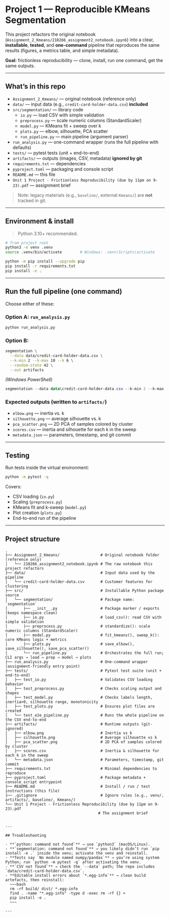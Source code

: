 # Project 1 — Reproducible KMeans Segmentation

This project refactors the original notebook (`Assignment_2_Kmeans/210266_assignment2_notebook.ipynb`)
into a clear, **installable**, **tested**, and **one-command** pipeline that reproduces the same results
(figures, a metrics table, and simple metadata).

**Goal:** frictionless reproducibility — clone, install, run one command, get the same outputs.

---

## What’s in this repo

- `Assignment_2_Kmeans/` — original notebook (reference only)
- `data/` — input data (e.g., `credit-card-holder-data.csv`) **included**
- `src/segmentation/` — library code  
  - `io.py` — load CSV with simple validation  
  - `preprocess.py` — scale numeric columns (StandardScaler)  
  - `model.py` — KMeans fit + sweep over k  
  - `plots.py` — elbow, silhouette, PCA scatter  
  - `run_pipeline.py` — main pipeline (argument parser)
- `run_analysis.py` — one-command wrapper (runs the full pipeline with defaults)
- `tests/` — pytest tests (unit + end-to-end)
- `artifacts/` — outputs (images, CSV, metadata) **ignored by git**
- `requirements.txt` — dependencies
- `pyproject.toml` — packaging and console script
- `README.md` — this file
- `Unit 1 Project - Frictionless Reproducibility (due by 11pm on 9-23).pdf` — assignment brief

> Note: legacy materials (e.g., `baseline/`, external `Kmeans/`) are **not** tracked in git.

---

## Environment & install

> Python 3.10+ recommended.

~~~bash
# from project root
python3 -m venv .venv
source .venv/bin/activate        # Windows: .venv\Scripts\activate

python -m pip install --upgrade pip
pip install -r requirements.txt
pip install -e .
~~~

---

## Run the full pipeline (one command)

Choose either of these:

### Option A: `run_analysis.py`

~~~bash
python run_analysis.py
~~~

### Option B:

~~~bash
segmentation \
  --data data/credit-card-holder-data.csv \
  --k-min 2 --k-max 10 --k 6 \
  --random-state 42 \
  --out artifacts
~~~

*(Windows PowerShell)*

~~~powershell
segmentation --data data\credit-card-holder-data.csv --k-min 2 --k-max 10 --k 6 --random-state 42 --out artifacts
~~~

### Expected outputs (written to `artifacts/`)

- `elbow.png` — inertia vs. k  
- `silhouette.png` — average silhouette vs. k  
- `pca_scatter.png` — 2D PCA of samples colored by cluster  
- `scores.csv` — inertia and silhouette for each k in the sweep  
- `metadata.json` — parameters, timestamp, and git commit

---

## Testing

Run tests inside the virtual environment:

~~~bash
python -m pytest -q
~~~

Covers:
- CSV loading (`io.py`)
- Scaling (`preprocess.py`)
- KMeans fit and k-sweep (`model.py`)
- Plot creation (`plots.py`)
- End-to-end run of the pipeline

---

## Project structure 

```text
.
├── Assignment_2_Kmeans/                  # Original notebook folder (reference only)
│   └── 210266_assignment2_notebook.ipynb # The raw notebook this project refactors
├── data/                                 # Input data used by the pipeline
│   └── credit-card-holder-data.csv       # Customer features for clustering
├── src/                                  # Installable Python package source
│   └── segmentation/                     # Package name: `segmentation`
│       ├── __init__.py                   # Package marker / exports (keeps namespace clean)
│       ├── io.py                         # load_csv(): read CSV with simple validation
│       ├── preprocess.py                 # standardize(): scale numeric columns (StandardScaler)
│       ├── model.py                      # fit_kmeans(), sweep_k(): core KMeans logic + metrics
│       ├── plots.py                      # save_elbow(), save_silhouette(), save_pca_scatter()
│       └── run_pipeline.py               # Orchestrates the full run; CLI args → load → prep → model → plots
├── run_analysis.py                       # One-command wrapper (assignment-friendly entry point)
├── tests/                                # Pytest test suite (unit + end-to-end)
│   ├── test_io.py                        # Validates CSV loading behavior
│   ├── test_preprocess.py                # Checks scaling output and shapes
│   ├── test_model.py                     # Checks labels length, inertia>0, silhouette range, monotonicity
│   ├── test_plots.py                     # Ensures plot files are created
│   └── test_e2e_pipeline.py              # Runs the whole pipeline on the CSV end-to-end
├── artifacts/                            # Runtime outputs (git-ignored)
│   ├── elbow.png                         # Inertia vs k
│   ├── silhouette.png                    # Average silhouette vs k
│   ├── pca_scatter.png                   # 2D PCA of samples colored by cluster
│   ├── scores.csv                        # Inertia & silhouette for each k in the sweep
│   └── metadata.json                     # Parameters, timestamp, git commit
├── requirements.txt                      # Minimal dependencies to reproduce
├── pyproject.toml                        # Package metadata + console_script entrypoint
├── README.md                             # Install / run / test instructions (this file)
├── .gitignore                            # Ignore rules (e.g., venv/, artifacts/, baseline/, Kmeans/)
└── Unit 1 Project - Frictionless Reproducibility (due by 11pm on 9-23).pdf
                                         # The assignment brief


---

## Troubleshooting

- **`python: command not found`** → use `python3` (macOS/Linux).  
- **`segmentation: command not found`** → you likely didn’t run `pip install -e .` inside the venv; activate the venv and reinstall.  
- **Tests say `No module named numpy/pandas`** → you’re using system Python; run `python -m pytest -q` after activating the venv.  
- **`CSV not found`** → check the `--data` path; the repo includes `data/credit-card-holder-data.csv`.  
- **Editable install errors about `*.egg-info`** → clean build artefacts, then reinstall:
  ~~~bash
  rm -rf build/ dist/ *.egg-info
  find . -name "*.egg-info" -type d -exec rm -rf {} +
  pip install -e .
  ~~~

---


